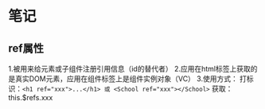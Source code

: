 # 笔记

## ref属性
   1.被用来给元素或子组件注册引用信息（id的替代者）
   2.应用在html标签上获取的是真实DOM元素，应用在组件标签上是组件实例对象（VC）
   3.使用方式：
        打标识：```<h1 ref="xxx">...</h1> 或 <School ref="xxx"></School>```
        获取： this.$refs.xxx
        